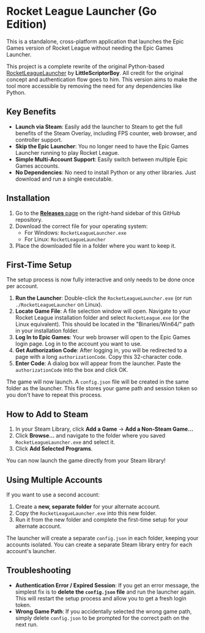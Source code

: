 # Rocket League Launcher (Go Edition)

This is a standalone, cross-platform application that launches the Epic Games version of Rocket League without needing the Epic Games Launcher.

This project is a complete rewrite of the original Python-based [RocketLeagueLauncher](https://github.com/LittleScriptorBoy/RocketLeagueLauncher) by **LittleScriptorBoy**. All credit for the original concept and authentication flow goes to him. This version aims to make the tool more accessible by removing the need for any dependencies like Python.

## Key Benefits

* **Launch via Steam**: Easily add the launcher to Steam to get the full benefits of the Steam Overlay, including FPS counter, web browser, and controller support.
* **Skip the Epic Launcher**: You no longer need to have the Epic Games Launcher running to play Rocket League.
* **Simple Multi-Account Support**: Easily switch between multiple Epic Games accounts.
* **No Dependencies**: No need to install Python or any other libraries. Just download and run a single executable.

## Installation

1.  Go to the [**Releases** page](https://github.com/YOUR_USERNAME/YOUR_REPOSITORY/releases) on the right-hand sidebar of this GitHub repository.
2.  Download the correct file for your operating system:
    * For Windows: `RocketLeagueLauncher.exe`
    * For Linux: `RocketLeagueLauncher`
3.  Place the downloaded file in a folder where you want to keep it.

## First-Time Setup

The setup process is now fully interactive and only needs to be done once per account.

1.  **Run the Launcher**: Double-click the `RocketLeagueLauncher.exe` (or run `./RocketLeagueLauncher` on Linux).
2.  **Locate Game File**: A file selection window will open. Navigate to your Rocket League installation folder and select `RocketLeague.exe` (or the Linux equivalent). This should be located in the "Binaries/Win64/" path in your installation folder.
3.  **Log In to Epic Games**: Your web browser will open to the Epic Games login page. Log in to the account you want to use.
4.  **Get Authorization Code**: After logging in, you will be redirected to a page with a long `authorizationCode`. Copy this 32-character code.
5.  **Enter Code**: A dialog box will appear from the launcher. Paste the `authorizationCode` into the box and click OK.

The game will now launch. A `config.json` file will be created in the same folder as the launcher. This file stores your game path and session token so you don't have to repeat this process.

## How to Add to Steam

1.  In your Steam Library, click **Add a Game** -> **Add a Non-Steam Game...**
2.  Click **Browse...** and navigate to the folder where you saved `RocketLeagueLauncher.exe` and select it.
3.  Click **Add Selected Programs**.

You can now launch the game directly from your Steam library!

## Using Multiple Accounts

If you want to use a second account:

1.  Create a **new, separate folder** for your alternate account.
2.  Copy the `RocketLeagueLauncher.exe` into this new folder.
3.  Run it from the new folder and complete the first-time setup for your alternate account.

The launcher will create a separate `config.json` in each folder, keeping your accounts isolated. You can create a separate Steam library entry for each account's launcher.

## Troubleshooting

* **Authentication Error / Expired Session**: If you get an error message, the simplest fix is to **delete the `config.json` file** and run the launcher again. This will restart the setup process and allow you to get a fresh login token.
* **Wrong Game Path**: If you accidentally selected the wrong game path, simply delete `config.json` to be prompted for the correct path on the next run.